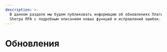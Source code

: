 ```yaml
---
description: >-
  В данном разделе мы будем публиковать информацию об обновлениях Платформы
  Sherpa RPA с подробным описанием новых функций и исправлений ошибок.
---
```


# Обновления

